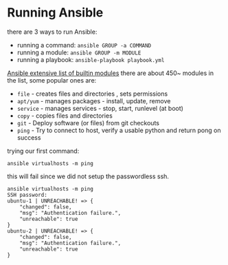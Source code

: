 # Running Ansible


there are 3 ways to run Ansible:

* running a command: `ansible GROUP -a COMMAND`
* running a module: `ansible GROUP -m MODULE`
* running a playbook: `ansible-playbook playbook.yml`

[Ansible extensive list of builtin modules](http://docs.ansible.com/ansible/latest/modules_by_category.html) there are about 450~ modules in the list, some popular ones are:

* `file`     - creates files and directories , sets permissions
* `apt/yum`  - manages packages - install, update, remove
* `service`  - manages services - stop, start, runlevel (at boot)
* `copy`     - copies files and directories
* `git`      - Deploy software (or files) from git checkouts
* `ping`     - Try to connect to host, verify a usable python and return pong on success

trying our first command:

```
ansible virtualhosts -m ping
```

this will fail since we did not setup the passwordless ssh.

```
ansible virtualhosts -m ping
SSH password:
ubuntu-1 | UNREACHABLE! => {
    "changed": false,
    "msg": "Authentication failure.",
    "unreachable": true
}
ubuntu-2 | UNREACHABLE! => {
    "changed": false,
    "msg": "Authentication failure.",
    "unreachable": true
}
```



